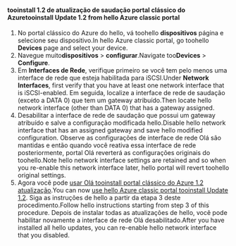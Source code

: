 <!--author=SharS last changed: 03/17/2016-->

#### <a name="tooinstall-update-12-from-hello-azure-classic-portal"></a><span data-ttu-id="34553-101">tooinstall 1.2 de atualização de saudação portal clássico do Azure</span><span class="sxs-lookup"><span data-stu-id="34553-101">tooinstall Update 1.2 from hello Azure classic portal</span></span>
1. <span data-ttu-id="34553-102">No portal clássico do Azure do hello, vá toohello **dispositivos** página e selecione seu dispositivo.</span><span class="sxs-lookup"><span data-stu-id="34553-102">In hello Azure classic portal, go toohello **Devices** page and select your device.</span></span>
2. <span data-ttu-id="34553-103">Navegue muito**dispositivos** > **configurar**.</span><span class="sxs-lookup"><span data-stu-id="34553-103">Navigate too**Devices** > **Configure**.</span></span>
3. <span data-ttu-id="34553-104">Em **Interfaces de Rede**, verifique primeiro se você tem pelo menos uma interface de rede que esteja habilitada para iSCSI.</span><span class="sxs-lookup"><span data-stu-id="34553-104">Under **Network Interfaces**, first verify that you have at least one network interface that is iSCSI-enabled.</span></span> <span data-ttu-id="34553-105">Em seguida, localize a interface de rede de saudação (exceto a DATA 0) que tem um gateway atribuído.</span><span class="sxs-lookup"><span data-stu-id="34553-105">Then locate hello network interface (other than DATA 0) that has a gateway assigned.</span></span>
4. <span data-ttu-id="34553-106">Desabilitar a interface de rede de saudação que possui um gateway atribuído e salve a configuração modificada hello.</span><span class="sxs-lookup"><span data-stu-id="34553-106">Disable hello network interface that has an assigned gateway and save hello modified configuration.</span></span> <span data-ttu-id="34553-107">Observe as configurações de interface de rede Olá são mantidas e então quando você reativa essa interface de rede posteriormente, portal Olá reverterá as configurações originais do toohello.</span><span class="sxs-lookup"><span data-stu-id="34553-107">Note hello network interface settings are retained and so when you re-enable this network interface later, hello portal will revert toohello original settings.</span></span>
5. <span data-ttu-id="34553-108">Agora você pode [usar Olá tooinstall portal clássico do Azure 1.2 atualização](#install-update-12-via-the-azure-classic-portal).</span><span class="sxs-lookup"><span data-stu-id="34553-108">You can now [use hello Azure classic portal tooinstall Update 1.2](#install-update-12-via-the-azure-classic-portal).</span></span> <span data-ttu-id="34553-109">Siga as instruções de hello a partir da etapa 3 deste procedimento.</span><span class="sxs-lookup"><span data-stu-id="34553-109">Follow hello instructions starting from step 3 of this procedure.</span></span> <span data-ttu-id="34553-110">Depois de instalar todas as atualizações de hello, você pode habilitar novamente a interface de rede Olá desabilitado.</span><span class="sxs-lookup"><span data-stu-id="34553-110">After you have installed all hello updates, you can re-enable hello network interface that you disabled.</span></span>

